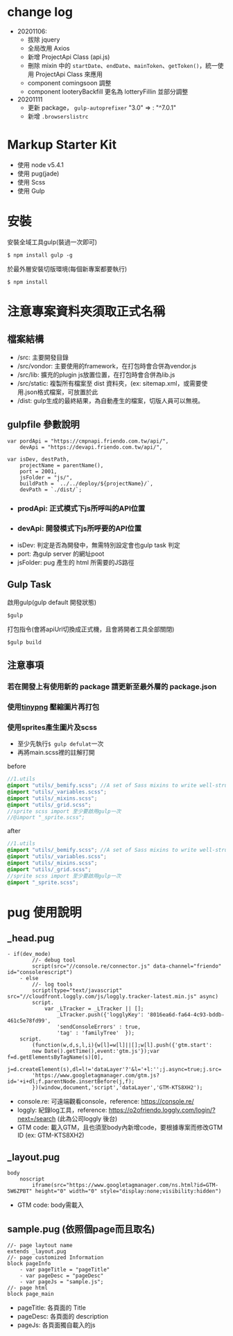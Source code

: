 # change log 
- 20201106:
  - 拔除 jquery
  - 全局改用 Axios
  - 新增 ProjectApi Class (api.js)
  - 刪除 mixin 中的 `startDate`、`endDate`、`mainToken`、`getToken()`，統一使用 ProjectApi Class 來應用
  - component comingsoon 調整
  - component looteryBackfill 更名為 lotteryFillin 並部分調整
- 20201111
  - 更新 package， `gulp-autoprefixer` "3.0" => : "^7.0.1"
  - 新增 `.browserslistrc`

# Markup Starter Kit

- 使用 node v5.4.1
- 使用 pug(jade)
- 使用 Scss
- 使用 Gulp

# 安裝

安裝全域工具gulp(裝過一次即可)
```
$ npm install gulp -g
```

於最外層安裝切版環境(每個新專案都要執行)
```
$ npm install 
```
# 注意專案資料夾須取正式名稱
## 檔案結構
- /src: 主要開發目錄
- /src/vondor: 主要使用的framework，在打包時會合併為vendor.js
- /src/lib: 擴充的plugin js放置位置，在打包時會合併為lib.js
- /src/static: 複製所有檔案至 dist 資料夾，(ex: sitemap.xml，或需要使用.json格式檔案，可放置於此
- /dist: gulp生成的最終結果，為自動產生的檔案，切版人員可以無視。

## gulpfile 參數說明

```
var pordApi = "https://cmpnapi.friendo.com.tw/api/",
    devApi = "https://devapi.friendo.com.tw/api/",

var isDev, destPath,
    projectName = parentName(),
    port = 2001,
    jsFolder = "js/",
    buildPath = `../../deploy/${projectName}/`,
    devPath = `./dist/`;
```
- ### prodApi: 正式模式下js所呼叫的API位置
- ### devApi: 開發模式下js所呼要的API位置
- isDev: 判定是否為開發中，無需特別設定會也gulp task 判定
- port: 為gulp server 的網址poot
- jsFolder: pug 產生的 html 所需要的JS路徑

## Gulp Task

啟用gulp(gulp default 開發狀態)
```
$gulp
```

打包指令(會將apiUrl切換成正式機，且會將開者工具全部關閉)
```
$gulp build
```

## 注意事項 
### 若在開發上有使用新的 package 請更新至最外層的 package.json
### 使用[tinypng](https://tinypng.com/) 壓縮圖片再打包
### 使用sprites產生圖片及scss

- 至少先執行`$ gulp defulat`一次
- 再將main.scss裡的註解打開

before
``` scss
//1.utils
@import "utils/_bemify.scss"; //A set of Sass mixins to write well-structured, maintainable, idiomatic BEM-style .scss source:
@import "utils/_variables.scss";
@import "utils/_mixins.scss";
@import "utils/_grid.scss";
//sprite scss import 至少要啟用gulp一次
//@import "_sprite.scss";
```

after

``` scss
//1.utils
@import "utils/_bemify.scss"; //A set of Sass mixins to write well-structured, maintainable, idiomatic BEM-style .scss source:
@import "utils/_variables.scss";
@import "utils/_mixins.scss";
@import "utils/_grid.scss";
//sprite scss import 至少要啟用gulp一次
@import "_sprite.scss";
```

# pug 使用說明

## _head.pug
```
- if(dev_mode)
        //- debug tool
        script(src="//console.re/connector.js" data-channel="friendo" id="consolerescript")
    - else
        //- log tools
        script(type="text/javascript" src="//cloudfront.loggly.com/js/loggly.tracker-latest.min.js" async)
        script.
            var _LTracker = _LTracker || [];
                _LTracker.push({'logglyKey': '8016ea6d-fa64-4c93-bddb-461c5e78fd99',
                'sendConsoleErrors' : true,
                'tag' : 'familyTree'  });
    script.
        (function(w,d,s,l,i){w[l]=w[l]||[];w[l].push({'gtm.start': 
        new Date().getTime(),event:'gtm.js'});var f=d.getElementsByTagName(s)[0], 
        j=d.createElement(s),dl=l!='dataLayer'?'&l='+l:'';j.async=true;j.src= 
        'https://www.googletagmanager.com/gtm.js?id='+i+dl;f.parentNode.insertBefore(j,f); 
        })(window,document,'script','dataLayer','GTM-KTS8XH2');
```
- console.re: 可遠端觀看console，reference: https://console.re/
- loggly: 紀錄log工具，reference: https://o2ofriendo.loggly.com/login/?next=/search (此為公司loggly 後台)
- GTM code: 載入GTM，且也須至body內新增code，要根據專案而修改GTM ID (ex: GTM-KTS8XH2)

## _layout.pug
```
body
    noscript
        iframe(src="https://www.googletagmanager.com/ns.html?id=GTM-5W6ZPBT" height="0" width="0" style="display:none;visibility:hidden")
```
- GTM code: body需載入

## sample.pug  (依照個page而且取名)
```
//- page laytout name
extends _layout.pug
//- page customized Information
block pageInfo
    - var pageTitle = "pageTitle"
    - var pageDesc = "pageDesc"
    - var pageJs = "sample.js";
//- page html
block page_main
```
- pageTitle: 各頁面的 Title
- pageDesc: 各頁面的 description
- pageJs: 各頁面獨自載入的js
